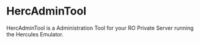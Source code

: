 HercAdminTool
=============

HercAdminTool is a Administration Tool for your RO Private Server running the Hercules Emulator.
